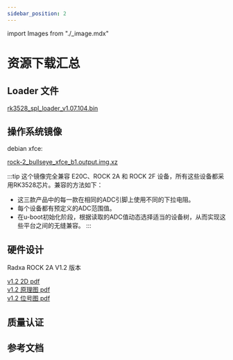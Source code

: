 ```yaml
---
sidebar_position: 2
---
```


import Images from "./\_image.mdx"

# 资源下载汇总

## Loader 文件

[rk3528_spl_loader_v1.07.104.bin](https://dl.radxa.com/rock2/images/loader/rk3528_spl_loader_v1.07.104.bin)

## 操作系统镜像

debian xfce:

[rock-2_bullseye_xfce_b1.output.img.xz](https://github.com/radxa-build/rock-2/releases/download/b1/rock-2_bullseye_xfce_b1.output.img.xz)

:::tip
这个镜像完全兼容 E20C、ROCK 2A 和 ROCK 2F 设备，所有这些设备都采用RK3528芯片。兼容的方法如下：

- 这三款产品中的每一款在相同的ADC引脚上使用不同的下拉电阻。
- 每个设备都有预定义的ADC范围值。
- 在u-boot初始化阶段，根据读取的ADC值动态选择适当的设备树，从而实现这些平台之间的无缝兼容。
  :::

## 硬件设计

Radxa ROCK 2A V1.2 版本

[v1.2 2D pdf](https://dl.radxa.com/rock2/2a/v1.2/radxa_rock2a_v1.2_2d_dimension.zip)  
[v1.2 原理图 pdf](https://dl.radxa.com/rock2/2a/v1.2/radxa_rock_2a_v1.2_schematic.pdf)  
[v1.2 位号图 pdf](https://dl.radxa.com/rock2/2a/v1.2/radxa_rock_2a_v1.2_components_placement_map.pdf)

## 质量认证

## 参考文档

